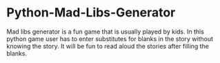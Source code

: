 # Python-Mad-Libs-Generator
Mad libs generator is a fun game that is usually played by kids.  In this python game user has to enter substitutes for blanks in the story without knowing the story. It will be fun to read aloud the stories after filling the blanks.
